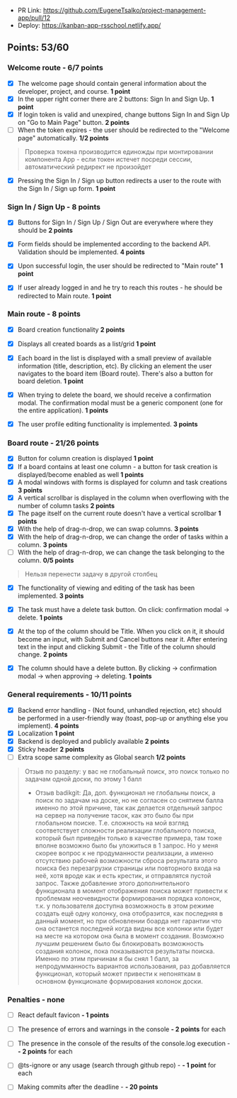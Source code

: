 - PR Link: https://github.com/EugeneTsalko/project-management-app/pull/12
- Deploy: https://kanban-app-rsschool.netlify.app/

 ## Points: 53/60


### Welcome route -  6/7 points

- [x] The welcome page should contain general information about the developer, project, and course. **1 point**
- [x] In the upper right corner there are 2 buttons: Sign In and Sign Up. **1 point**
- [x] If login token is valid and unexpired, change buttons Sign In and Sign Up on "Go to Main Page" button. **2 points**
- [ ] When the token expires - the user should be redirected to the "Welcome page" automatically. **1/2 points**
> Проверка токена производится единожды при монтировании компонента App - если токен истечет посреди сессии, автоматический редирект не произойдет
- [x] Pressing the Sign In / Sign up button redirects a user to the route with the Sign In / Sign up form. **1 point**


### Sign In / Sign Up  - 8 points

- [x] Buttons for Sign In / Sign Up / Sign Out are everywhere where they should be **2 points**
- [x] Form fields should be implemented according to the backend API. Validation should be implemented. **4 points**
- [x] Upon successful login, the user should be redirected to "Main route" **1 point**
- [x] If user already logged in and he try to reach this routes - he should be redirected to Main route. **1 point**


### Main route -  8 points

- [x] Board creation functionality **2 points**
- [x] Displays all created boards as a list/grid **1 point**
- [x] Each board in the list is displayed with a small preview of available information (title, description, etc). By clicking an element the user navigates to the board item (Board route). There's also a button for board deletion. **1 point**
- [x] When trying to delete the board, we should receive a confirmation modal. The confirmation modal must be a generic component (one for the entire application). **1 points**
- [x] The user profile editing functionality is implemented. **3 points**


### Board route -  21/26 points

- [x] Button for column creation is displayed **1 point**
- [x] If a board contains at least one column - a button for task creation is displayed/become enabled as well **1 points**
- [x] A modal windows with forms is displayed for column and task creations  **3 points**
- [x] A vertical scrollbar is displayed in the column when overflowing with the number of column tasks  **2 points**
- [x] The page itself on the current route doesn't have a vertical scrollbar **1 points**
- [x] With the help of drag-n-drop, we can swap columns. **3 points**
- [x] With the help of drag-n-drop, we can change the order of tasks within a column.  **3 points**
- [ ] With the help of drag-n-drop, we can change the task belonging to the column.  **0/5 points**
> Нельзя перенести задачу в другой столбец
- [x] The functionality of viewing and editing of the task has been implemented. **3 points**
- [x] The task must have a delete task button. On click: confirmation modal -> delete.  **1 points**
- [x] At the top of the column should be Title. When you click on it, it should become an input, with Submit and Cancel buttons near it. After entering text in the input and clicking Submit - the Title of the column should change. **2 points**
- [x] The column should have a delete button. By clicking -> confirmation modal -> when approving -> deleting. **1 points**



### General requirements - 10/11 points

- [x] Backend error handling - (Not found, unhandled rejection, etc) should be performed in a user-friendly way (toast, pop-up or anything else you implement). **4 points**
- [x] Localization **1 point**
- [x] Backend is deployed and publicly available **2 points**
- [x] Sticky header **2 points**
- [ ] Extra scope same complexity as Global search **1/2 points**
> Отзыв по разделу:  у вас не глобальный поиск, это поиск только по задачам одной доски, по этому 1 балл
> - Отзыв badikgit: Да, доп. функционал не глобальны поиск, а поиск по задачам на доске, но не согласен со снятием балла именно по этой причине, так как делается отдельный запрос на сервер на получение тасок, как это было бы при глобальном поиске. Т.е. сложность на мой взгляд соответствует сложности реализации глобального поиска, который был приведён только в качестве примера, там тоже вполне возможно было бы уложиться в 1 запрос. Но у меня скорее вопрос к не продуманности реализации, а именно отсутствию рабочей возможности сброса результата этого поиска без перезагрузки страницы или повторного входа на неё, хотя вроде как и есть крестик, и отправлятся пустой запрос. Также добавление этого дополнительного функционала в момент отображения поиска может привести к проблемам неочевидности формирования порядка колонок, т.к. у пользователя доступна возможность в этом режиме создать ещё одну колонку, она отобразится, как последняя в данный момент, но при обновлении боарда нет гарантии что она останется последней когда видны все колонки или будет на месте на котором она была в момент создания. Возможно лучшим решением было бы блокировать возможность создания колонок, пока показываются результаты поиска. Именно по этим причинам я бы снял 1 балл, за непродумманность вариантов использования, раз добавляется функционал, который может привести к непоняткам в основном функционале формирования колонок доски. 


### Penalties - none
- [ ] React default favicon **- 1 points**
- [ ] The presence of errors and warnings in the console  **- 2 points** for each
- [ ] The presence in the console of the results of the console.log execution - **- 2 points** for each
- [ ] @ts-ignore or any usage (search through github repo) - **- 1 point** for each
- [ ] Making commits after the deadline - **- 20 points**  

